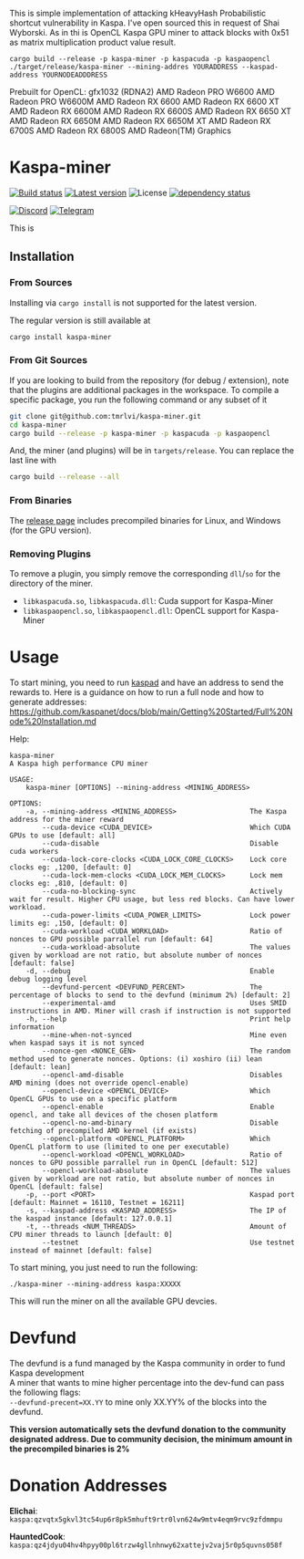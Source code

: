 This is simple implementation of attacking kHeavyHash Probabilistic shortcut vulnerability in Kaspa.
I've open sourced this in request of Shai Wyborski. 
As in thi is OpenCL Kaspa GPU miner to attack blocks with 0x51 as matrix multiplication product value result. 

```
cargo build --release -p kaspa-miner -p kaspacuda -p kaspaopencl
./target/release/kaspa-miner --mining-addres YOURADDRESS --kaspad-address YOURNODEADDDRESS
```

Prebuilt for OpenCL: 
gfx1032 (RDNA2)
        AMD Radeon PRO W6600
        AMD Radeon PRO W6600M
        AMD Radeon RX 6600
        AMD Radeon RX 6600 XT
        AMD Radeon RX 6600M
        AMD Radeon RX 6600S
        AMD Radeon RX 6650 XT
        AMD Radeon RX 6650M
        AMD Radeon RX 6650M XT
        AMD Radeon RX 6700S
        AMD Radeon RX 6800S
        AMD Radeon(TM) Graphics


# Kaspa-miner
[![Build status](https://github.com/tmrlvi/kaspa-miner/workflows/ci/badge.svg)](https://github.com/tmrlvi/kaspa-miner/actions)
[![Latest version](https://img.shields.io/crates/v/kaspa-miner.svg)](https://crates.io/crates/kaspa-miner)
![License](https://img.shields.io/crates/l/kaspa-miner.svg)
[![dependency status](https://deps.rs/repo/github/tmrlvi/kaspa-miner/status.svg)](https://deps.rs/repo/github/tmrlvi/kaspa-miner)

[![Discord](https://discordapp.com/api/guilds/599153230659846165/embed.png)](https://discord.gg/kS3SK5F36R)
[![Telegram](https://img.shields.io/badge/Telegram-2CA5E0?style=for-the-badge&logo=telegram&logoColor=white)](https://t.me/Kaspaenglish)

This is 


## Installation
### From Sources
Installing via `cargo install` is not supported for the latest version.

The regular version is still available at
```sh
cargo install kaspa-miner
```

### From Git Sources

If you are looking to build from the repository (for debug / extension), note that the plugins are additional
packages in the workspace. To compile a specific package, you run the following command or any subset of it

```sh
git clone git@github.com:tmrlvi/kaspa-miner.git
cd kaspa-miner
cargo build --release -p kaspa-miner -p kaspacuda -p kaspaopencl
```
And, the miner (and plugins) will be in `targets/release`. You can replace the last line with
```sh
cargo build --release --all
```

### From Binaries
The [release page](https://github.com/tmrlvi/kaspa-miner/releases) includes precompiled binaries for Linux, and Windows (for the GPU version).

### Removing Plugins
To remove a plugin, you simply remove the corresponding `dll`/`so` for the directory of the miner. 

* `libkaspacuda.so`, `libkaspacuda.dll`: Cuda support for Kaspa-Miner
* `libkaspaopencl.so`, `libkaspaopencl.dll`: OpenCL support for Kaspa-Miner

# Usage
To start mining, you need to run [kaspad](https://github.com/kaspanet/kaspad) and have an address to send the rewards to.
Here is a guidance on how to run a full node and how to generate addresses: https://github.com/kaspanet/docs/blob/main/Getting%20Started/Full%20Node%20Installation.md

Help:
```
kaspa-miner 
A Kaspa high performance CPU miner

USAGE:
    kaspa-miner [OPTIONS] --mining-address <MINING_ADDRESS>

OPTIONS:
    -a, --mining-address <MINING_ADDRESS>                  The Kaspa address for the miner reward
        --cuda-device <CUDA_DEVICE>                        Which CUDA GPUs to use [default: all]
        --cuda-disable                                     Disable cuda workers
        --cuda-lock-core-clocks <CUDA_LOCK_CORE_CLOCKS>    Lock core clocks eg: ,1200, [default: 0]
        --cuda-lock-mem-clocks <CUDA_LOCK_MEM_CLOCKS>      Lock mem clocks eg: ,810, [default: 0]
        --cuda-no-blocking-sync                            Actively wait for result. Higher CPU usage, but less red blocks. Can have lower workload.
        --cuda-power-limits <CUDA_POWER_LIMITS>            Lock power limits eg: ,150, [default: 0]
        --cuda-workload <CUDA_WORKLOAD>                    Ratio of nonces to GPU possible parrallel run [default: 64]
        --cuda-workload-absolute                           The values given by workload are not ratio, but absolute number of nonces [default: false]
    -d, --debug                                            Enable debug logging level
        --devfund-percent <DEVFUND_PERCENT>                The percentage of blocks to send to the devfund (minimum 2%) [default: 2]
        --experimental-amd                                 Uses SMID instructions in AMD. Miner will crash if instruction is not supported
    -h, --help                                             Print help information
        --mine-when-not-synced                             Mine even when kaspad says it is not synced
        --nonce-gen <NONCE_GEN>                            The random method used to generate nonces. Options: (i) xoshiro (ii) lean [default: lean]
        --opencl-amd-disable                               Disables AMD mining (does not override opencl-enable)
        --opencl-device <OPENCL_DEVICE>                    Which OpenCL GPUs to use on a specific platform
        --opencl-enable                                    Enable opencl, and take all devices of the chosen platform
        --opencl-no-amd-binary                             Disable fetching of precompiled AMD kernel (if exists)
        --opencl-platform <OPENCL_PLATFORM>                Which OpenCL platform to use (limited to one per executable)
        --opencl-workload <OPENCL_WORKLOAD>                Ratio of nonces to GPU possible parrallel run in OpenCL [default: 512]
        --opencl-workload-absolute                         The values given by workload are not ratio, but absolute number of nonces in OpenCL [default: false]
    -p, --port <PORT>                                      Kaspad port [default: Mainnet = 16110, Testnet = 16211]
    -s, --kaspad-address <KASPAD_ADDRESS>                  The IP of the kaspad instance [default: 127.0.0.1]
    -t, --threads <NUM_THREADS>                            Amount of CPU miner threads to launch [default: 0]
        --testnet                                          Use testnet instead of mainnet [default: false]
```

To start mining, you just need to run the following:

`./kaspa-miner --mining-address kaspa:XXXXX`

This will run the miner on all the available GPU devcies.

# Devfund

The devfund is a fund managed by the Kaspa community in order to fund Kaspa development <br>
A miner that wants to mine higher percentage into the dev-fund can pass the following flags: <br>
`--devfund-precent=XX.YY` to mine only XX.YY% of the blocks into the devfund.

**This version automatically sets the devfund donation to the community designated address. 
Due to community decision, the minimum amount in the precompiled binaries is 2%**

# Donation Addresses

**Elichai**: `kaspa:qzvqtx5gkvl3tc54up6r8pk5mhuft9rtr0lvn624w9mtv4eqm9rvc9zfdmmpu`

**HauntedCook**: `kaspa:qz4jdyu04hv4hpyy00pl6trzw4gllnhnwy62xattejv2vaj5r0p5quvns058f`
